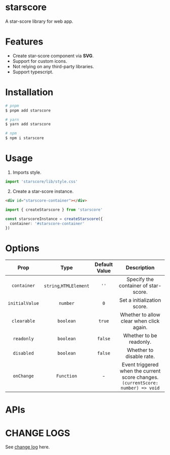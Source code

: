 # starscore

A star-score library for web app.

# Features

- Create star-score component via **SVG**.
- Support for custom icons.
- Not relying on any third-party libraries.
- Support typescript.

# Installation

```bash
# pnpm
$ pnpm add starscore

# yarn
$ yarn add starscore

# npm
$ npm i starscore
```

# Usage

1. Imports style.

```ts
import 'starscore/lib/style.css'
```

2. Create a star-score instance.

```html
<div id="starscore-container"></div>
```

```ts
import { createStarscore } from 'starscore'

const starscoreInstance = createStarscore({
  container: '#starscore-container'
})
```

# Options

| Prop | Type | Default Value | Description |
| :---: | :---: | :---: | :---: |
| `container` | `string`,`HTMLElement` | `''` | Specify the container of star-score. |
| `initialValue` | `number` | `0` | Set a initialization score. |
| `clearable` | `boolean` | `true` | Whether to allow clear when click again. |
| `readonly` | `boolean` | `false` | Whether to be readonly. |
| `disabled` | `boolean` | `false` | Whether to disable rate. |
| `onChange` | `Function` | - | Event triggered when the current score changes. `(currentScore: number) => void` |

# APIs

# CHANGE LOGS

See [change log](./CHANGELOG.md) here.
